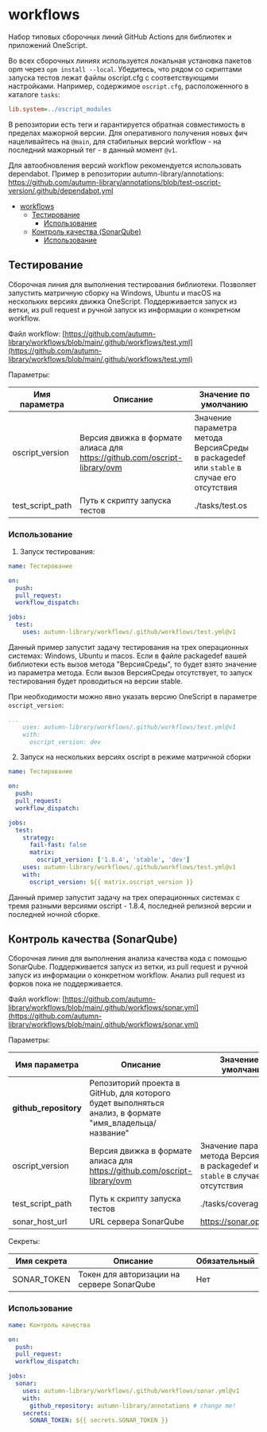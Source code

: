 # workflows

Набор типовых сборочных линий GitHub Actions для библиотек и приложений OneScript.

Во всех сборочных линиях используется локальная установка пакетов opm через `opm install --local`. Убедитесь, что рядом со скриптами запуска тестов лежат файлы oscript.cfg с соответствующими настройками. 
Например, содержимое `oscript.cfg`, расположенного в каталоге `tasks`:

```ini
lib.system=../oscript_modules
```

В репозитории есть теги и гарантируется обратная совместимость в пределах мажорной версии. 
Для оперативного получения новых фич нацеливайтесь на `@main`, для стабильных версий workflow - на последний мажорный тег - в данный момент `@v1`.

Для автообновления версий workflow рекомендуется использовать dependabot. Пример в репозитории autumn-library/annotations: https://github.com/autumn-library/annotations/blob/test-oscript-version/.github/dependabot.yml

- [workflows](#workflows)
  - [Тестирование](#тестирование)
    - [Использование](#использование)
  - [Контроль качества (SonarQube)](#контроль-качества-sonarqube)
    - [Использование](#использование-1)

## Тестирование

Сборочная линия для выполнения тестирования библиотеки. Позволяет запустить матричную сборку на Windows, Ubuntu и macOS на нескольких версиях движка OneScript. Поддерживается запуск из ветки, из pull request и ручной запуск из информации о конкретном workflow.

Файл workflow: [https://github.com/autumn-library/workflows/blob/main/.github/workflows/test.yml](https://github.com/autumn-library/workflows/blob/main/.github/workflows/test.yml)

Параметры:

| Имя параметра    | Описание                                                                  | Значение по умолчанию                                                                   |
| ---------------- | ------------------------------------------------------------------------- | --------------------------------------------------------------------------------------- |
| oscript_version  | Версия движка в формате алиаса для https://github.com/oscript-library/ovm | Значение параметра метода ВерсияСреды в packagedef или `stable` в случае его отсутствия |
| test_script_path | Путь к скрипту запуска тестов                                             | ./tasks/test.os                                                                         |

### Использование

1) Запуск тестирования:

```yaml
name: Тестирование

on:
  push:
  pull_request:
  workflow_dispatch:

jobs:
  test:
    uses: autumn-library/workflows/.github/workflows/test.yml@v1
``` 

Данный пример запустит задачу тестирования на трех операционных системах: Windows, Ubuntu и macos. 
Если в файле packagedef вашей библиотеки есть вызов метода "ВерсияСреды", то будет взято значение из параметра метода. Если вызов ВерсияСреды отсутствует, то запуск тестирования будет проводиться на версии stable. 

При необходимости можно явно указать версию OneScript в параметре `oscript_version`:

```yaml
...
    uses: autumn-library/workflows/.github/workflows/test.yml@v1 
    with:
      oscript_version: dev
```

2) Запуск на нескольких версиях oscript в режиме матричной сборки

```yaml
name: Тестирование

on:
  push:
  pull_request:
  workflow_dispatch:

jobs:
  test:
    strategy:
      fail-fast: false
      matrix:
        oscript_version: ['1.8.4', 'stable', 'dev']
    uses: autumn-library/workflows/.github/workflows/test.yml@v1
    with:
      oscript_version: ${{ matrix.oscript_version }}
```

Данный пример запустит задачу на трех операционных системах с тремя разными версиями oscript - 1.8.4, последней релизной версии и последней ночной сборке.

## Контроль качества (SonarQube)

Сборочная линия для выполнения анализа качества кода с помощью SonarQube. Поддерживается запуск из ветки, из pull request и ручной запуск из информации о конкретном workflow. Анализ pull request из форков пока не поддерживается.

Файл workflow: [https://github.com/autumn-library/workflows/blob/main/.github/workflows/sonar.yml](https://github.com/autumn-library/workflows/blob/main/.github/workflows/sonar.yml)

Параметры:

| Имя параметра         | Описание                                                                                                | Значение по умолчанию                                                                   |
| --------------------- | ------------------------------------------------------------------------------------------------------- | --------------------------------------------------------------------------------------- |
| **github_repository** | Репозиторий проекта в GitHub, для которого будет выполняться анализ, в формате "имя_владельца/название" |                                                                                         |
| oscript_version       | Версия движка в формате алиаса для https://github.com/oscript-library/ovm                               | Значение параметра метода ВерсияСреды в packagedef или `stable` в случае его отсутствия |
| test_script_path      | Путь к скрипту запуска тестов                                                                           | ./tasks/coverage.os                                                                     |
| sonar_host_url        | URL сервера SonarQube                                                                                   | https://sonar.openbsl.ru                                                                |

Секреты:

| Имя секрета | Описание                                   | Обязательный |
| ----------- | ------------------------------------------ | ------------ |
| SONAR_TOKEN | Токен для авторизации на сервере SonarQube | Нет          |

### Использование


```yaml
name: Контроль качества

on:
  push:
  pull_request:
  workflow_dispatch:

jobs:
  sonar:
    uses: autumn-library/workflows/.github/workflows/sonar.yml@v1
    with:
      github_repository: autumn-library/annotations # change me!
    secrets:
      SONAR_TOKEN: ${{ secrets.SONAR_TOKEN }}
```
